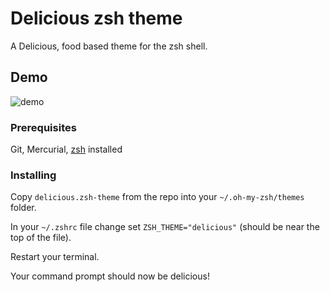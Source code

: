 # Delicious zsh theme

A Delicious, food based theme for the zsh shell.

## Demo

![demo](http://i.imgur.com/q9MbmDG.png)

### Prerequisites

Git, Mercurial, [zsh](https://github.com/robbyrussell/oh-my-zsh) installed

### Installing

Copy `delicious.zsh-theme` from the repo into your `~/.oh-my-zsh/themes` folder.

In your `~/.zshrc` file change set `ZSH_THEME="delicious"` (should be near the top of the file).

Restart your terminal.

Your command prompt should now be delicious!